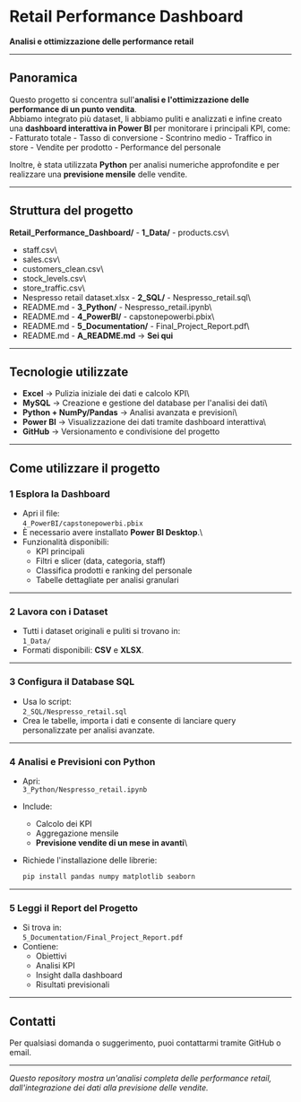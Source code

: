 #  Retail Performance Dashboard

**Analisi e ottimizzazione delle performance retail**

------------------------------------------------------------------------

##  Panoramica

Questo progetto si concentra sull'**analisi e l'ottimizzazione delle
performance di un punto vendita**.\
Abbiamo integrato più dataset, li abbiamo puliti e analizzati e infine
creato una **dashboard interattiva in Power BI** per monitorare i
principali KPI, come: - Fatturato totale - Tasso di conversione -
Scontrino medio - Traffico in store - Vendite per prodotto - Performance
del personale

Inoltre, è stata utilizzata **Python** per analisi numeriche
approfondite e per realizzare una **previsione mensile** delle vendite.

------------------------------------------------------------------------

##  Struttura del progetto

**Retail_Performance_Dashboard/** - **1_Data/** - products.csv\
- staff.csv\
- sales.csv\
- customers_clean.csv\
- stock_levels.csv\
- store_traffic.csv\
- Nespresso retail dataset.xlsx - **2_SQL/** - Nespresso_retail.sql\
- README.md - **3_Python/** - Nespresso_retail.ipynb\
- README.md - **4_PowerBI/** - capstonepowerbi.pbix\
- README.md - **5_Documentation/** - Final_Project_Report.pdf\
- README.md - **A_README.md** → **Sei qui**

------------------------------------------------------------------------

##  Tecnologie utilizzate

-   **Excel** → Pulizia iniziale dei dati e calcolo KPI\
-   **MySQL** → Creazione e gestione del database per l'analisi dei
    dati\
-   **Python + NumPy/Pandas** → Analisi avanzata e previsioni\
-   **Power BI** → Visualizzazione dei dati tramite dashboard
    interattiva\
-   **GitHub** → Versionamento e condivisione del progetto

------------------------------------------------------------------------

##  Come utilizzare il progetto

### 1 Esplora la Dashboard

-   Apri il file:\
    `4_PowerBI/capstonepowerbi.pbix`
-   È necessario avere installato **Power BI Desktop**.\
-   Funzionalità disponibili:
    -   KPI principali
    -   Filtri e slicer (data, categoria, staff)
    -   Classifica prodotti e ranking del personale
    -   Tabelle dettagliate per analisi granulari

------------------------------------------------------------------------

### 2 Lavora con i Dataset

-   Tutti i dataset originali e puliti si trovano in:\
    `1_Data/`
-   Formati disponibili: **CSV** e **XLSX**.

------------------------------------------------------------------------

### 3 Configura il Database SQL

-   Usa lo script:\
    `2_SQL/Nespresso_retail.sql`
-   Crea le tabelle, importa i dati e consente di lanciare query
    personalizzate per analisi avanzate.

------------------------------------------------------------------------

### 4 Analisi e Previsioni con Python

-   Apri:\
    `3_Python/Nespresso_retail.ipynb`

-   Include:

    -   Calcolo dei KPI
    -   Aggregazione mensile
    -   **Previsione vendite di un mese in avanti**\

-   Richiede l'installazione delle librerie:

    ``` bash
    pip install pandas numpy matplotlib seaborn
    ```

------------------------------------------------------------------------

### 5 Leggi il Report del Progetto

-   Si trova in:\
    `5_Documentation/Final_Project_Report.pdf`
-   Contiene:
    -   Obiettivi
    -   Analisi KPI
    -   Insight dalla dashboard
    -   Risultati previsionali

------------------------------------------------------------------------

##  Contatti

Per qualsiasi domanda o suggerimento, puoi contattarmi tramite GitHub o
email.

------------------------------------------------------------------------

*Questo repository mostra un'analisi completa delle performance retail,
dall'integrazione dei dati alla previsione delle vendite.*
